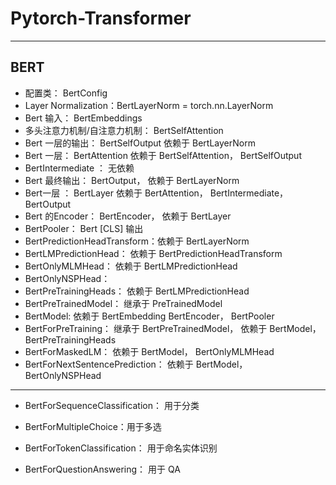 # Pytorch-Transformer 

---



## BERT

- 配置类： BertConfig
- Layer Normalization：BertLayerNorm = torch.nn.LayerNorm
- Bert 输入： BertEmbeddings
- 多头注意力机制/自注意力机制： BertSelfAttention
- Bert 一层的输出： BertSelfOutput 依赖于 BertLayerNorm
- Bert 一层： BertAttention 依赖于 BertSelfAttention， BertSelfOutput
- BertIntermediate ： 无依赖
- Bert 最终输出： BertOutput， 依赖于 BertLayerNorm
- Bert一层 ： BertLayer 依赖于 BertAttention， BertIntermediate， BertOutput
- Bert 的Encoder： BertEncoder， 依赖于 BertLayer
- BertPooler： Bert [CLS] 输出
- BertPredictionHeadTransform：依赖于 BertLayerNorm
- BertLMPredictionHead： 依赖于 BertPredictionHeadTransform
- BertOnlyMLMHead： 依赖于 BertLMPredictionHead
- BertOnlyNSPHead： 
- BertPreTrainingHeads： 依赖于 BertLMPredictionHead
- BertPreTrainedModel： 继承于 PreTrainedModel
- BertModel:  依赖于 BertEmbedding  BertEncoder， BertPooler
- BertForPreTraining： 继承于 BertPreTrainedModel， 依赖于 BertModel， BertPreTrainingHeads
- BertForMaskedLM： 依赖于 BertModel， BertOnlyMLMHead
-  BertForNextSentencePrediction： 依赖于 BertModel， BertOnlyNSPHead

---

- BertForSequenceClassification： 用于分类

-  BertForMultipleChoice：用于多选

- BertForTokenClassification： 用于命名实体识别

- BertForQuestionAnswering： 用于 QA
